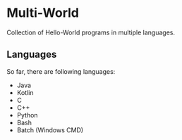 # Multi-World

Collection of Hello-World programs in multiple languages.

## Languages

So far, there are following languages:

* Java
* Kotlin
* C
* C++
* Python
* Bash
* Batch (Windows CMD)
